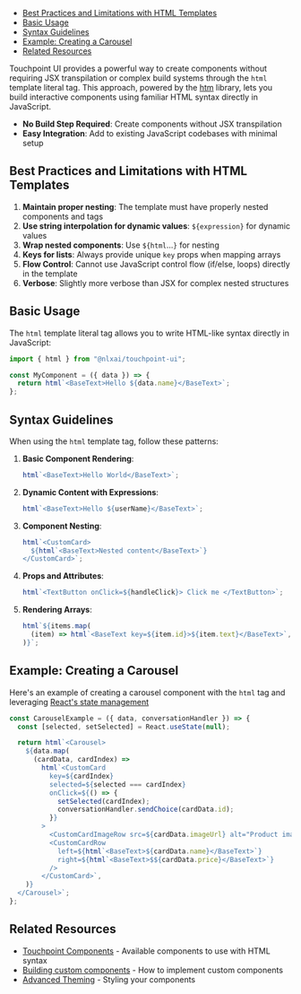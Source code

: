 - [Best Practices and Limitations with HTML Templates](#best-practices-and-limitations-with-html-templates)
- [Basic Usage](#basic-usage)
- [Syntax Guidelines](#syntax-guidelines)
- [Example: Creating a Carousel](#example-creating-a-carousel)
- [Related Resources](#related-resources)

Touchpoint UI provides a powerful way to create components without requiring JSX transpilation or complex build systems through the `html` template literal tag. This approach, powered by the [htm](https://github.com/developit/htm) library, lets you build interactive components using familiar HTML syntax directly in JavaScript.

- **No Build Step Required**: Create components without JSX transpilation
- **Easy Integration**: Add to existing JavaScript codebases with minimal setup

## Best Practices and Limitations with HTML Templates

1. **Maintain proper nesting**: The template must have properly nested components and tags
2. **Use string interpolation for dynamic values**: `${expression}` for dynamic values
3. **Wrap nested components**: Use `${html`<Component>...</Component>`}` for nesting
4. **Keys for lists**: Always provide unique `key` props when mapping arrays
5. **Flow Control**: Cannot use JavaScript control flow (if/else, loops) directly in the template
6. **Verbose**: Slightly more verbose than JSX for complex nested structures

## Basic Usage

The `html` template literal tag allows you to write HTML-like syntax directly in JavaScript:

```javascript
import { html } from "@nlxai/touchpoint-ui";

const MyComponent = ({ data }) => {
  return html`<BaseText>Hello ${data.name}</BaseText>`;
};
```

## Syntax Guidelines

When using the `html` template tag, follow these patterns:

1. **Basic Component Rendering**:

   ```javascript
   html`<BaseText>Hello World</BaseText>`;
   ```

2. **Dynamic Content with Expressions**:

   ```javascript
   html`<BaseText>Hello ${userName}</BaseText>`;
   ```

3. **Component Nesting**:

   ```javascript
   html`<CustomCard>
     ${html`<BaseText>Nested content</BaseText>`}
   </CustomCard>`;
   ```

4. **Props and Attributes**:

   ```javascript
   html`<TextButton onClick=${handleClick}> Click me </TextButton>`;
   ```

5. **Rendering Arrays**:
   ```javascript
   html`${items.map(
     (item) => html`<BaseText key=${item.id}>${item.text}</BaseText>`,
   )}`;
   ```

## Example: Creating a Carousel

Here's an example of creating a carousel component with the `html` tag and leveraging [React's state management](/guide-managing-selection)

```javascript
const CarouselExample = ({ data, conversationHandler }) => {
  const [selected, setSelected] = React.useState(null);

  return html`<Carousel>
    ${data.map(
      (cardData, cardIndex) =>
        html`<CustomCard
          key=${cardIndex}
          selected=${selected === cardIndex}
          onClick=${() => {
            setSelected(cardIndex);
            conversationHandler.sendChoice(cardData.id);
          }}
        >
          <CustomCardImageRow src=${cardData.imageUrl} alt="Product image" />
          <CustomCardRow
            left=${html`<BaseText>${cardData.name}</BaseText>`}
            right=${html`<BaseText>$${cardData.price}</BaseText>`}
          />
        </CustomCard>`,
    )}
  </Carousel>`;
};
```

## Related Resources

- [Touchpoint Components](/guide-building-custom-components) - Available components to use with HTML syntax
- [Building custom components](/guide-building-custom-components) - How to implement custom components
- [Advanced Theming](/touchpoint-ui-theming) - Styling your components
